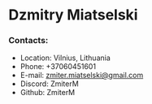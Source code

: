 # Dzmitry Miatselski

### Contacts:
* Location: Vilnius, Lithuania
* Phone: +37060451601
* E-mail: zmiter.miatselski@gmail.com
* Discord: ZmiterM
* Github: ZmiterM
